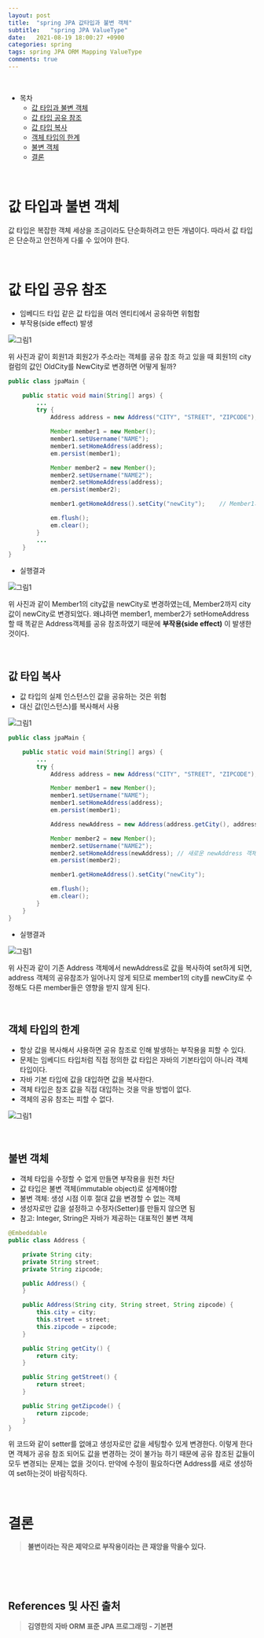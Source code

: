 ```yaml
---
layout: post
title:  "spring JPA 값타입과 불변 객체"
subtitle:   "spring JPA ValueType"
date:   2021-08-19 18:00:27 +0900
categories: spring
tags: spring JPA ORM Mapping ValueType 
comments: true
---
```



<br>

- 목차
	- [값 타입과 불변 객체](#값-타입과-불변-객체)
	- [값 타입 공유 참조](#값-타입-공유-참조)
	- [값 타입 복사](#값-타입-복사)
	- [객체 타입의 한계](#객체-타입의-한계)
	- [불변 객체](#불변-객체)
	- [결론](#결론)
    
<br>

# 값 타입과 불변 객체

값 타입은 복잡한 객체 세상을 조금이라도 단순화하려고 만든 개념이다. 따라서 값 타입은 단순하고 안전하게 다룰 수 있어야 한다.

<br>

# 값 타입 공유 참조

- 임베디드 타입 같은 값 타입을 여러 엔티티에서 공유하면 위험함
- 부작용(side effect) 발생

![그림1](https://sehwan-choi.github.io/assets/img/spring/JPA-MAPPING4/jpa21.jpg)

위 사진과 같이 회원1과 회원2가 주소라는 객체를 공유 참조 하고 있을 때 회원1의 city컬럼의 값인 OldCity를 NewCity로 변경하면 어떻게 될까?

```java
public class jpaMain {

    public static void main(String[] args) {
        ...
        try {
            Address address = new Address("CITY", "STREET", "ZIPCODE");

            Member member1 = new Member();
            member1.setUsername("NAME");
            member1.setHomeAddress(address);
            em.persist(member1);

            Member member2 = new Member();
            member2.setUsername("NAME2");
            member2.setHomeAddress(address);
            em.persist(member2);

            member1.getHomeAddress().setCity("newCity");    // Member1의 city값 변경

            em.flush();
            em.clear();
        }
        ...
    }
}
```

- 실행결과

![그림1](https://sehwan-choi.github.io/assets/img/spring/JPA-MAPPING4/jpa22.jpg)

위 사진과 같이 Member1의 city값을 newCity로 변경하였는데, Member2까지 city값이 newCity로 변경되었다. 왜냐하면 member1, member2가 setHomeAddress 할 때 똑같은 Address객체를 공유 참조하였기 때문에 __부작용(side effect)__ 이 발생한 것이다.

<br>

## 값 타입 복사

- 값 타입의 실제 인스턴스인 값을 공유하는 것은 위험
- 대신 값(인스턴스)를 복사해서 사용

![그림1](https://sehwan-choi.github.io/assets/img/spring/JPA-MAPPING4/jpa23.jpg)

```java
public class jpaMain {

    public static void main(String[] args) {
        ...
        try {
            Address address = new Address("CITY", "STREET", "ZIPCODE");

            Member member1 = new Member();
            member1.setUsername("NAME");
            member1.setHomeAddress(address);
            em.persist(member1);

            Address newAddress = new Address(address.getCity(), address.getStreet(), address.getZipcode()); // 기존 address 객체에서 newAddress로 값을 복사

            Member member2 = new Member();
            member2.setUsername("NAME2");
            member2.setHomeAddress(newAddress); // 새로운 newAddress 객체를 set한다.
            em.persist(member2);

            member1.getHomeAddress().setCity("newCity");

            em.flush();
            em.clear();
        }
    }
}
```

- 실행결과

![그림1](https://sehwan-choi.github.io/assets/img/spring/JPA-MAPPING4/jpa24.jpg)

위 사진과 같이 기존 Address 객체에서 newAddress로 값을 복사하여 set하게 되면, address 객체의 공유참조가 일어나지 않게 되므로 member1의 city를 newCity로 수정해도 다른 member들은 영향을 받지 않게 된다.

<br>

## 객체 타입의 한계

- 항상 값을 복사해서 사용하면 공유 참조로 인해 발생하는 부작용을 피할 수 있다. 
- 문제는 임베디드 타입처럼 직접 정의한 값 타입은 자바의 기본타입이 아니라 객체 타입이다. 
- 자바 기본 타입에 값을 대입하면 값을 복사한다. 
- 객체 타입은 참조 값을 직접 대입하는 것을 막을 방법이 없다. 
- 객체의 공유 참조는 피할 수 없다.

![그림1](https://sehwan-choi.github.io/assets/img/spring/JPA-MAPPING4/jpa25.jpg)

<br>

## 불변 객체

- 객체 타입을 수정할 수 없게 만들면 부작용을 원천 차단
- 값 타입은 불변 객체(immutable object)로 설계해야함
- 불변 객체: 생성 시점 이후 절대 값을 변경할 수 없는 객체
- 생성자로만 값을 설정하고 수정자(Setter)를 만들지 않으면 됨
- 참고: Integer, String은 자바가 제공하는 대표적인 불변 객체

```java
@Embeddable
public class Address {

    private String city;
    private String street;
    private String zipcode;

    public Address() {
    }

    public Address(String city, String street, String zipcode) {
        this.city = city;
        this.street = street;
        this.zipcode = zipcode;
    }

    public String getCity() {
        return city;
    }

    public String getStreet() {
        return street;
    }

    public String getZipcode() {
        return zipcode;
    }
}
```

위 코드와 같이 setter를 없애고 생성자로만 값을 세팅할수 있게 변경한다. 이렇게 한다면 객체가 공유 참조 되어도 값을 변경하는 것이 불가능 하기 때문에 공유 참조된 값들이 모두 변경되는 문제는 없을 것이다. 만약에 수정이 필요하다면 Address를 새로 생성하여 set하는것이 바람직하다.

<br>

# 결론

> __불변이라는 작은 제약으로 부작용이라는 큰 재앙을 막을수 있다.__

<br><br><br>
## References 및 사진 출처

> __김영한의 자바 ORM 표준 JPA 프로그래밍 - 기본편__